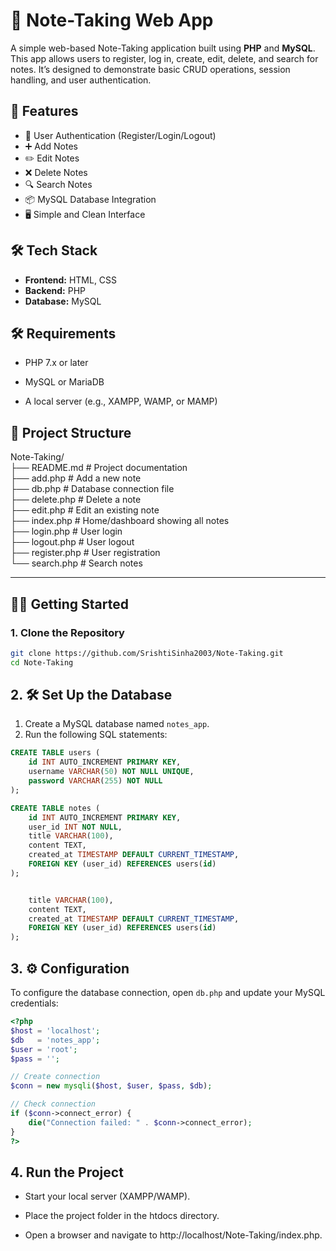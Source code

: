 ﻿# 📝 Note-Taking Web App

A simple web-based Note-Taking application built using **PHP** and **MySQL**. This app allows users to register, log in, create, edit, delete, and search for notes. It’s designed to demonstrate basic CRUD operations, session handling, and user authentication.

## 🚀 Features

- 🔐 User Authentication (Register/Login/Logout)
- ➕ Add Notes
- ✏️ Edit Notes
- ❌ Delete Notes
- 🔍 Search Notes
- 📦 MySQL Database Integration
- 🖥️ Simple and Clean Interface

## 🛠️ Tech Stack

- **Frontend:** HTML, CSS
- **Backend:** PHP
- **Database:** MySQL

## 🛠️ Requirements
- PHP 7.x or later

- MySQL or MariaDB

- A local server (e.g., XAMPP, WAMP, or MAMP)



## 📁 Project Structure

Note-Taking/ <br>
├── README.md           # Project documentation <br>
├── add.php             # Add a new note<br>
├── db.php              # Database connection file<br>
├── delete.php          # Delete a note<br>
├── edit.php            # Edit an existing note<br>
├── index.php           # Home/dashboard showing all notes<br>
├── login.php           # User login<br>
├── logout.php          # User logout<br>
├── register.php        # User registration<br>
└── search.php          # Search notes<br>




---


## 🧑‍💻 Getting Started

### 1. Clone the Repository

```bash
git clone https://github.com/SrishtiSinha2003/Note-Taking.git
cd Note-Taking
```

## 2. 🛠️ Set Up the Database

1. Create a MySQL database named `notes_app`.
2. Run the following SQL statements:

```sql
CREATE TABLE users (
    id INT AUTO_INCREMENT PRIMARY KEY,
    username VARCHAR(50) NOT NULL UNIQUE,
    password VARCHAR(255) NOT NULL
);

CREATE TABLE notes (
    id INT AUTO_INCREMENT PRIMARY KEY,
    user_id INT NOT NULL,
    title VARCHAR(100),
    content TEXT,
    created_at TIMESTAMP DEFAULT CURRENT_TIMESTAMP,
    FOREIGN KEY (user_id) REFERENCES users(id)
);


    title VARCHAR(100),
    content TEXT,
    created_at TIMESTAMP DEFAULT CURRENT_TIMESTAMP,
    FOREIGN KEY (user_id) REFERENCES users(id)
);
```

## 3. ⚙️ Configuration

To configure the database connection, open `db.php` and update your MySQL credentials:

```php
<?php
$host = 'localhost';
$db   = 'notes_app';
$user = 'root';
$pass = '';

// Create connection
$conn = new mysqli($host, $user, $pass, $db);

// Check connection
if ($conn->connect_error) {
    die("Connection failed: " . $conn->connect_error);
}
?>
```
## 4. Run the Project
- Start your local server (XAMPP/WAMP).

- Place the project folder in the htdocs directory.

- Open a browser and navigate to http://localhost/Note-Taking/index.php.
